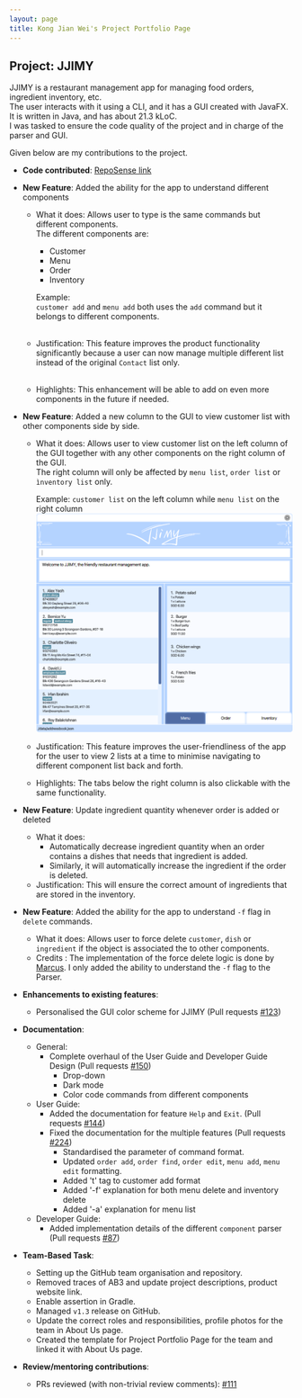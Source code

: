 ```yaml
---
layout: page
title: Kong Jian Wei's Project Portfolio Page
---
```


## Project: JJIMY

JJIMY is a restaurant management app for managing food orders, ingredient inventory, etc.  
The user interacts with it using a CLI, and it has a GUI created with JavaFX.  
It is written in Java, and has about 21.3 kLoC.  
I was tasked to ensure the code quality of the project and in charge of the parser and GUI.

Given below are my contributions to the project.

* **Code contributed**: [RepoSense link](https://nus-cs2103-ay2021s2.github.io/tp-dashboard/?search=&sort=groupTitle&sortWithin=title&timeframe=commit&mergegroup=&groupSelect=groupByRepos&breakdown=true&checkedFileTypes=docs~functional-code~test-code~other&since=&tabOpen=true&tabType=authorship&tabAuthor=Sharptail&tabRepo=AY2021S2-CS2103T-W15-3%2Ftp%5Bmaster%5D&authorshipIsMergeGroup=false&authorshipFileTypes=docs~functional-code~test-code~other&authorshipIsBinaryFileTypeChecked=false)

* **New Feature**: Added the ability for the app to understand different components
    * What it does: Allows user to type is the same commands but different components.  
      The different components are:  
      - Customer
      - Menu 
      - Order 
      - Inventory  
        
      Example:  
      `customer add` and `menu add` both uses the `add` command but it belongs to different components.  
      <br>
    * Justification: This feature improves the product functionality significantly because a user can now manage multiple
      different list instead of the original `Contact` list only.  
      <br>
    * Highlights: This enhancement will be able to add on even more components in the future if needed.
    
* **New Feature**: Added a new column to the GUI to view customer list with other components side by side.
    * What it does: Allows user to view customer list on the left column of the GUI together with any other components on the right column of the GUI.  
      The right column will only be affected by `menu list`, `order list` or `ìnventory list` only.  

      Example: `customer list` on the left column while `menu list` on the right column
      ![Ui](../images/Ui.png)
    * Justification: This feature improves the user-friendliness of the app for the user to view 2 lists at a time to minimise navigating to different component list back and forth.
      <br>
    * Highlights: The tabs below the right column is also clickable with the same functionality.

* **New Feature**: Update ingredient quantity whenever order is added or deleted
    * What it does: 
      - Automatically decrease ingredient quantity when an order contains a dishes that needs that ingredient is added.
      - Similarly, it will automatically increase the ingredient if the order is deleted.
    * Justification: This will ensure the correct amount of ingredients that are stored in the inventory.

* **New Feature**: Added the ability for the app to understand `-f` flag in `delete` commands.
    * What it does: Allows user to force delete `customer`, `dish` or `ingredient` if the object is associated the to other components.
    * Credits : The implementation of the force delete logic is done by [Marcus](team/kangtinglee.md). I only added the ability to understand
    the `-f` flag to the Parser.
      
* **Enhancements to existing features**:
    * Personalised the GUI color scheme for JJIMY (Pull requests [\#123]())
    
* **Documentation**:
    * General:
        * Complete overhaul of the User Guide and Developer Guide Design (Pull requests [\#150]())
            * Drop-down
            * Dark mode
            * Color code commands from different components
    * User Guide:
        * Added the documentation for feature `Help` and `Exit`. (Pull requests [\#144]())
        * Fixed the documentation for the multiple features (Pull requests [\#224]())
            *  Standardised the parameter of command format. 
            *  Updated `order add`, `order find`, `order edit`, `menu add`, `menu edit` formatting.
            *  Added 't' tag to customer add format
            *  Added '-f' explanation for both menu delete and inventory delete
            *  Added '-a' explanation for menu list
    * Developer Guide:
        * Added implementation details of the different `component` parser (Pull requests [\#87]())
    
* **Team-Based Task**:
    * Setting up the GitHub team organisation and repository.
    * Removed traces of AB3 and update project descriptions, product website link.
    * Enable assertion in Gradle.
    * Managed `v1.3` release on GitHub.
    * Update the correct roles and responsibilities, profile photos for the team in About Us page.
    * Created the template for Project Portfolio Page for the team and linked it with About Us page.

* **Review/mentoring contributions**:
    * PRs reviewed (with non-trivial review comments): [\#111]()
    